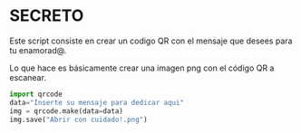 # SECRETO
Este script consiste en crear un codigo QR con el mensaje que desees para tu enamorad@.

Lo que hace es básicamente crear una imagen png con el código QR a escanear.

```python
import qrcode
data="Inserte su mensaje para dedicar aqui"
img = qrcode.make(data=data)
img.save("Abrir con cuidado!.png")
```
